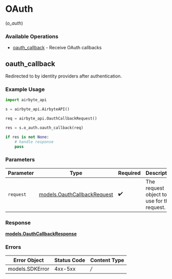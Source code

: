 # OAuth
(*o_auth*)

### Available Operations

* [oauth_callback](#oauth_callback) - Receive OAuth callbacks

## oauth_callback

Redirected to by identity providers after authentication.

### Example Usage

```python
import airbyte_api

s = airbyte_api.AirbyteAPI()

req = airbyte_api.OauthCallbackRequest()

res = s.o_auth.oauth_callback(req)

if res is not None:
    # handle response
    pass

```

### Parameters

| Parameter                                                           | Type                                                                | Required                                                            | Description                                                         |
| ------------------------------------------------------------------- | ------------------------------------------------------------------- | ------------------------------------------------------------------- | ------------------------------------------------------------------- |
| `request`                                                           | [models.OauthCallbackRequest](../../models/oauthcallbackrequest.md) | :heavy_check_mark:                                                  | The request object to use for the request.                          |


### Response

**[models.OauthCallbackResponse](../../models/oauthcallbackresponse.md)**
### Errors

| Error Object    | Status Code     | Content Type    |
| --------------- | --------------- | --------------- |
| models.SDKError | 4xx-5xx         | */*             |
